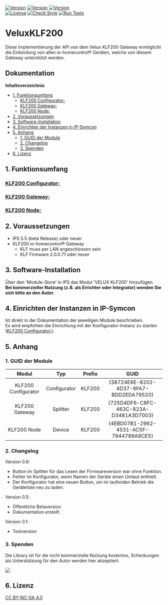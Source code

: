 [![Version](https://img.shields.io/badge/Symcon-PHPModul-red.svg?style=flat-square)](https://www.symcon.de/service/dokumentation/entwicklerbereich/sdk-tools/sdk-php/)
[![Version](https://img.shields.io/badge/Modul%20Version-0.70-blue.svg?style=flat-square)]()
[![Version](https://img.shields.io/badge/Symcon%20Version-5.5%20%3E-green.svg?style=flat-square)]()  
[![License](https://img.shields.io/badge/License-CC%20BY--NC--SA%204.0-green.svg?style=flat-square)](https://creativecommons.org/licenses/by-nc-sa/4.0/)
[![Check Style](https://github.com/Nall-chan/VeluxKLF200/workflows/Check%20Style/badge.svg)](https://github.com/Nall-chan/VeluxKLF200/actions) [![Run Tests](https://github.com/Nall-chan/VeluxKLF200/workflows/Run%20Tests/badge.svg)](https://github.com/Nall-chan/VeluxKLF200/actions)  

# VeluxKLF200

Diese Implementierung der API von dem Velux KLF200 Gateway
ermöglicht die Einbindung von allen io-homecontrol® Geräten, welche von diesem Gateway unterstützt werden.  


## Dokumentation <!-- omit in toc -->

**Inhaltsverzeichnis**

- [1. Funktionsumfang](#1-funktionsumfang)
  - [KLF200 Configurator:](#klf200-configurator)
  - [KLF200 Gateway:](#klf200-gateway)
  - [KLF200 Node:](#klf200-node)
- [2. Voraussetzungen](#2-voraussetzungen)
- [3. Software-Installation](#3-software-installation)
- [4. Einrichten der Instanzen in IP-Symcon](#4-einrichten-der-instanzen-in-ip-symcon)
- [5. Anhang](#5-anhang)
  - [1. GUID der Module](#1-guid-der-module)
  - [2. Changelog](#2-changelog)
  - [3. Spenden](#3-spenden)
- [6. Lizenz](#6-lizenz)

## 1. Funktionsumfang

### [KLF200 Configurator:](KLF200Configurator/)  
### [KLF200 Gateway:](KLF200Gateway/)  
### [KLF200 Node:](KLF200Node/)  

## 2. Voraussetzungen

 - IPS 5.5 (beta Release) oder neuer  
 - KLF200 io-homecontrol® Gateway  
    - KLF muss per LAN angeschlossen sein  
    - KLF Firmware 2.0.0.71 oder neuer   

## 3. Software-Installation

   Über den 'Module-Store' in IPS das Modul 'VELUX KLF200' hinzufügen.   
   **Bei kommerzieller Nutzung (z.B. als Errichter oder Integrator) wenden Sie sich bitte an den Autor.**  

## 4. Einrichten der Instanzen in IP-Symcon

Ist direkt in der Dokumentation der jeweiligen Module beschrieben.  
Es wird empfohlen die Einrichtung mit der Konfigurator-Instanz zu starten ([KLF200 Configurator:](KLF200Configurator/)).  

## 5. Anhang

###  1. GUID der Module
 
 
| Modul               | Typ          |Prefix  | GUID                                   |
| :-----------------: | :----------: | :----: | :------------------------------------: |
| KLF200 Configurator | Configurator | KLF200 | {38724E6E-8202-4D37-9FA7-BDD2EDA79520} |
| KLF200 Gateway      | Splitter     | KLF200 | {725D4DF6-C8FC-463C-823A-D3481A3D7003} |
| KLF200 Node         | Device       | KLF200 | {4EBD07B1-2962-4531-AC5F-7944789A9CE5} |

### 2. Changelog

 Version 0.6:
 - Button im Splitter für das Lesen der Firmwareversion war ohne Funktion.  
 - Fehler im Konfigurator, wenn Namen der Geräte einen Umlaut enthielt.  
 - Der Konfigurator hat eine neuen Button, um im laufenden Betrieb die Geräteliste neu zu laden.  

 Version 0.5:  
 - Öffentliche Betaversion  
 - Dokumentation erstellt  

 Version 0.1:  
 - Testversion  


### 3. Spenden  
  
  Die Library ist für die nicht kommerzielle Nutzung kostenlos, Schenkungen als Unterstützung für den Autor werden hier akzeptiert:  

<a href="https://www.paypal.com/cgi-bin/webscr?cmd=_s-xclick&hosted_button_id=G2SLW2MEMQZH2" target="_blank"><img src="https://www.paypalobjects.com/de_DE/DE/i/btn/btn_donate_LG.gif" border="0" /></a>

## 6. Lizenz

  [CC BY-NC-SA 4.0](https://creativecommons.org/licenses/by-nc-sa/4.0/)  